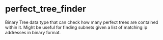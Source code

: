 # perfect_tree_finder
Binary Tree data type that can check how many perfect trees are contained within it. Might be useful for finding subnets given a list of matching ip addresses in binary format.
